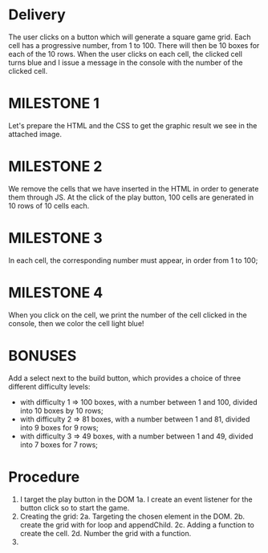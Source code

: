 # Delivery

The user clicks on a button which will generate a square game grid.
Each cell has a progressive number, from 1 to 100.
There will then be 10 boxes for each of the 10 rows.
When the user clicks on each cell, the clicked cell turns blue and I issue a message in the console with the number of the clicked cell.

# MILESTONE 1

Let's prepare the HTML and the CSS to get the graphic result we see in the attached image.

# MILESTONE 2

We remove the cells that we have inserted in the HTML in order to generate them through JS. At the click of the play button, 100 cells are generated in 10 rows of 10 cells each.

# MILESTONE 3

In each cell, the corresponding number must appear, in order from 1 to 100;

# MILESTONE 4

When you click on the cell, we print the number of the cell clicked in the console, then we color the cell light blue!

# BONUSES

Add a select next to the build button, which provides a choice of three different difficulty levels:

- with difficulty 1 => 100 boxes, with a number between 1 and 100, divided into 10 boxes by 10 rows;
- with difficulty 2 => 81 boxes, with a number between 1 and 81, divided into 9 boxes for 9 rows;
- with difficulty 3 => 49 boxes, with a number between 1 and 49, divided into 7 boxes for 7 rows;

# Procedure

1. I target the play button in the DOM
   1a. I create an event listener for the button click so to start the game.
2. Creating the grid:
   2a. Targeting the chosen element in the DOM.
   2b. create the grid with for loop and appendChild.
   2c. Adding a function to create the cell.
   2d. Number the grid with a function.
3.
